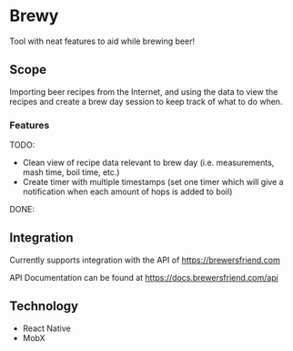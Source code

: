 # Brewy
Tool with neat features to aid while brewing beer!

## Scope
Importing beer recipes from the Internet, and using the data to view the recipes and create a brew day session to keep track of what
 to do when.
### Features

TODO:

- Clean view of recipe data relevant to brew day (i.e. measurements, mash time, boil time, etc.)
- Create timer with multiple timestamps (set one timer which will give a notification when each amount of hops is added to boil)

DONE:

## Integration
Currently supports integration with the API of https://brewersfriend.com

API Documentation can be found at https://docs.brewersfriend.com/api

## Technology

- React Native
- MobX